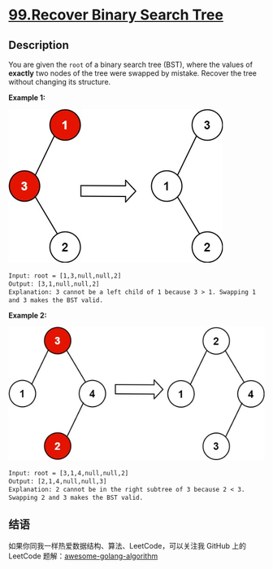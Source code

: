 # [99.Recover Binary Search Tree][title]

## Description
You are given the `root` of a binary search tree (BST), where the values of **exactly** two nodes of the tree were swapped by mistake. Recover the tree without changing its structure.

**Example 1:**  

![1](./recover1.jpeg)

```
Input: root = [1,3,null,null,2]
Output: [3,1,null,null,2]
Explanation: 3 cannot be a left child of 1 because 3 > 1. Swapping 1 and 3 makes the BST valid.
```

**Example 2:**  

![2](./recover2.jpeg)

```
Input: root = [3,1,4,null,null,2]
Output: [2,1,4,null,null,3]
Explanation: 2 cannot be in the right subtree of 3 because 2 < 3. Swapping 2 and 3 makes the BST valid.
```

## 结语

如果你同我一样热爱数据结构、算法、LeetCode，可以关注我 GitHub 上的 LeetCode 题解：[awesome-golang-algorithm][me]

[title]: https://leetcode.com/problems/recover-binary-search-tree
[me]: https://github.com/kylesliu/awesome-golang-algorithm
